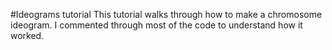 #Ideograms tutorial
This tutorial walks through how to make a chromosome ideogram. I commented through most of the code to understand how it worked. 

